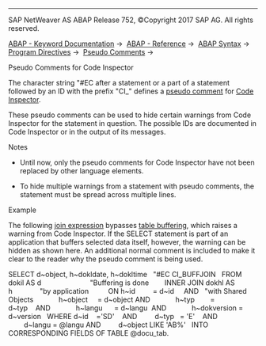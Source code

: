   

* * *

SAP NetWeaver AS ABAP Release 752, ©Copyright 2017 SAP AG. All rights reserved.

[ABAP - Keyword Documentation](https://help.sap.com/doc/abapdocu_752_index_htm/7.52/en-US/abenabap.htm) →  [ABAP - Reference](https://help.sap.com/doc/abapdocu_752_index_htm/7.52/en-US/abenabap_reference.htm) →  [ABAP Syntax](https://help.sap.com/doc/abapdocu_752_index_htm/7.52/en-US/abenabap_syntax.htm) →  [Program Directives](https://help.sap.com/doc/abapdocu_752_index_htm/7.52/en-US/abenprogram_directives.htm) →  [Pseudo Comments](https://help.sap.com/doc/abapdocu_752_index_htm/7.52/en-US/abenpseudo_comment.htm) → 

Pseudo Comments for Code Inspector

The character string "#EC after a statement or a part of a statement followed by an ID with the prefix "CI\_" defines a [pseudo comment](https://help.sap.com/doc/abapdocu_752_index_htm/7.52/en-US/abenpseudo_comment_glosry.htm "Glossary Entry") for [Code Inspector](https://help.sap.com/doc/abapdocu_752_index_htm/7.52/en-US/abencode_inspector_glosry.htm "Glossary Entry").

These pseudo comments can be used to hide certain warnings from Code Inspector for the statement in question. The possible IDs are documented in Code Inspector or in the output of its messages.

Notes

-   Until now, only the pseudo comments for Code Inspector have not been replaced by other language elements.

-   To hide multiple warnings from a statement with pseudo comments, the statement must be spread across multiple lines.

Example

The following [join expression](https://help.sap.com/doc/abapdocu_752_index_htm/7.52/en-US/abenjoin_expression_glosry.htm "Glossary Entry") bypasses [table buffering](https://help.sap.com/doc/abapdocu_752_index_htm/7.52/en-US/abensap_buffering_glosry.htm "Glossary Entry"), which raises a warning from Code Inspector. If the SELECT statement is part of an application that buffers selected data itself, however, the warning can be hidden as shown here. An additional normal comment is included to make it clear to the reader why the pseudo comment is being used.

SELECT d~object, h~dokldate, h~dokltime   "#EC CI\_BUFFJOIN
  FROM dokil AS d                         "Buffering is done
       INNER JOIN dokhl AS h              "by application
         ON h~id         = d~id     AND   "with Shared Objects
            h~object     = d~object AND
            h~typ        = d~typ    AND
            h~langu      = d~langu  AND
            h~dokversion = d~version
  WHERE d~id    ='SD'    AND
        d~typ   = 'E'    AND
        d~langu = @langu AND
        d~object LIKE 'AB%'
  INTO CORRESPONDING FIELDS OF TABLE @docu\_tab.